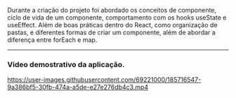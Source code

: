
Durante a criação do projeto foi abordado os conceitos de componente, ciclo de vida de um componente, comportamento com os hooks useState e useEffect. Além de boas práticas dentro do React, como organização de pastas, e diferentes formas de criar um componente, além de abordar a diferença entre forEach e map.
<hr>

### Video demostrativo da aplicação.


https://user-images.githubusercontent.com/69221000/185716547-9a386bf5-30fb-474a-a5de-e27e276db4c3.mp4


